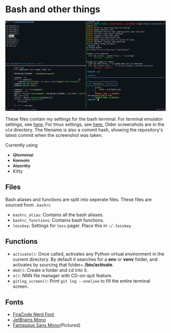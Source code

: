 # Bash and other things

![Terminal](cc6b273.png)

These files contain my settings for the bash terminal. For terminal emulator settings, see [here.](https://github.com/bihanviranga/dotfiles/tree/master/kitty) For tmux settings, see [here.](https://github.com/bihanviranga/dotfiles/tree/master/tmux)
Older screenshots are in the `old` directory. The filename is also a commit hash, showing the repository's latest commit when the screenshot was taken.

Currently using
- ~~Qterminal~~
- ~~Konsole~~
- ~~Alacritty~~
- Kitty

## Files
Bash aliases and functions are split into seperate files. These files are sourced from `.bashrc`
- `bashrc_alias`: Contains all the bash aliases.
- `bashrc_functions`: Contains bash functions.
- `lesskey`: Settings for `less` pager. Place this in `~/.lesskey`

## Functions
- `activate()`: Once called, activates any Python virtual environment in the current directory. By default it searches for a __env__ or __venv__ folder, and activates by sourcing that folder+ __/bin/activate__.
- `mkd()`: Create a folder and cd into it.
- `n()`: NNN file manager with CD-on-quit feature.
- `gitlog_screen()`: Print `git log --oneline` to fill the entire terminal screen.

## Fonts
- [FiraCode Nerd Font](https://github.com/ryanoasis/nerd-fonts/tree/master/patched-fonts/FiraCode)
- [JetBrains Mono](https://www.jetbrains.com/lp/mono/)
- [Fantasque Sans Mono](https://github.com/ryanoasis/nerd-fonts/tree/master/patched-fonts/FantasqueSansMono)(Pictured)
